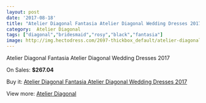 ```yaml
---
layout: post
date: '2017-08-18'
title: "Atelier Diagonal Fantasia Atelier Diagonal Wedding Dresses 2017"
category:  Atelier Diagonal
tags: ["diagonal","bridesmaid","rosy","black","fantasia"]
image: http://img.hectodress.com/2697-thickbox_default/atelier-diagonal-fantasia-atelier-diagonal-wedding-dresses-2013.jpg
---
```

Atelier Diagonal Fantasia Atelier Diagonal Wedding Dresses 2017

On Sales: **$267.04**
<a href="https://www.hectodress.com/-atelier-diagonal/1539-atelier-diagonal-fantasia-atelier-diagonal-wedding-dresses-2013.html"><amp-img layout="responsive" width="600" height="600" src="//img.hectodress.com/2697-thickbox_default/atelier-diagonal-fantasia-atelier-diagonal-wedding-dresses-2013.jpg" alt="Atelier Diagonal Fantasia Atelier Diagonal Wedding Dresses 2017 0" /></a>
<a href="https://www.hectodress.com/-atelier-diagonal/1539-atelier-diagonal-fantasia-atelier-diagonal-wedding-dresses-2013.html"><amp-img layout="responsive" width="600" height="600" src="//img.hectodress.com/2699-thickbox_default/atelier-diagonal-fantasia-atelier-diagonal-wedding-dresses-2013.jpg" alt="Atelier Diagonal Fantasia Atelier Diagonal Wedding Dresses 2017 1" /></a>
<a href="https://www.hectodress.com/-atelier-diagonal/1539-atelier-diagonal-fantasia-atelier-diagonal-wedding-dresses-2013.html"><amp-img layout="responsive" width="600" height="600" src="//img.hectodress.com/2698-thickbox_default/atelier-diagonal-fantasia-atelier-diagonal-wedding-dresses-2013.jpg" alt="Atelier Diagonal Fantasia Atelier Diagonal Wedding Dresses 2017 2" /></a>

Buy it: [Atelier Diagonal Fantasia Atelier Diagonal Wedding Dresses 2017](https://www.hectodress.com/-atelier-diagonal/1539-atelier-diagonal-fantasia-atelier-diagonal-wedding-dresses-2013.html "Atelier Diagonal Fantasia Atelier Diagonal Wedding Dresses 2017")

View more: [ Atelier Diagonal](https://www.hectodress.com/22--atelier-diagonal " Atelier Diagonal")